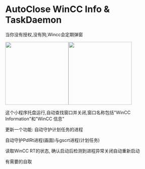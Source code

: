 # AutoClose WinCC Info & TaskDaemon

当你没有授权,没有狗,Wincc会定期弹窗</br>

  
<img src="https://i-blog.csdnimg.cn/blog_migrate/2b31e56e380871ba7fae5bc11c625ef2.png"  height="200" /><img src="https://www.ad.siemens.com.cn/service/answer/Uploads/questionimgs/20221205110735_13.png"  height="200" />
<br>

这个小程序托盘运行,自动查找窗口并关闭,窗口名称包括"WinCC Information"和"WinCC 信息"</br>

更新一个功能: 自动守护计划任务的进程</br>


自动守护PdlRt进程(画面)与gscrt进程(计划任务)</br>

读取WinCC RT的状态, 确认启动后检测到进程异常关闭自动重新启动</br>

有需要的自取</br>


